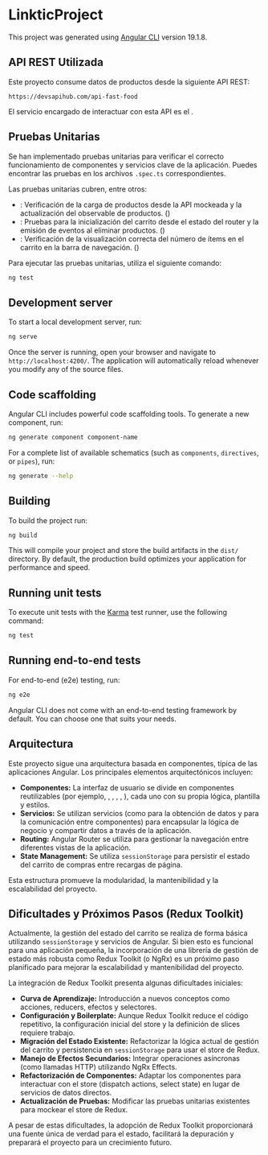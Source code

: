 # LinkticProject

This project was generated using [Angular CLI](https://github.com/angular/angular-cli) version 19.1.8.

## API REST Utilizada

Este proyecto consume datos de productos desde la siguiente API REST:

`https://devsapihub.com/api-fast-food`

El servicio encargado de interactuar con esta API es el <mcsymbol name="ProductService" filename="product.service.ts" path="/Users/dwanfelipevelozapaez/Documents/linkticTEst/linkticProject/src/app/services/product.service.ts" startline="7" type="class"></mcsymbol>.

## Pruebas Unitarias

Se han implementado pruebas unitarias para verificar el correcto funcionamiento de componentes y servicios clave de la aplicación. Puedes encontrar las pruebas en los archivos `.spec.ts` correspondientes.

Las pruebas unitarias cubren, entre otros:

*   **<mcsymbol name="ProductService" filename="product.service.ts" path="/Users/dwanfelipevelozapaez/Documents/linkticTEst/linkticProject/src/app/services/product.service.ts" startline="7" type="class"></mcsymbol>**: Verificación de la carga de productos desde la API mockeada y la actualización del observable de productos. (<mcfile name="product.service.spec.ts" path="/Users/dwanfelipevelozapaez/Documents/linkticTEst/linkticProject/src/app/services/product.service.spec.ts"></mcfile>)
*   **<mcsymbol name="CartComponent" filename="cart.component.ts" path="/Users/dwanfelipevelozapaez/Documents/linkticTEst/linkticProject/src/app/components/cart/cart.component.ts" startline="8" type="class"></mcsymbol>**: Pruebas para la inicialización del carrito desde el estado del router y la emisión de eventos al eliminar productos. (<mcfile name="cart.component.spec.ts" path="/Users/dwanfelipevelozapaez/Documents/linkticTEst/linkticProject/src/app/components/cart/cart.component.spec.ts"></mcfile>)
*   **<mcsymbol name="NavbarComponent" filename="navbar.component.spec.ts" path="/Users/dwanfelipevelozapaez/Documents/linkticTEst/linkticProject/src/app/components/navbar/navbar.component.spec.ts" startline="2" type="class"></mcsymbol>**: Verificación de la visualización correcta del número de ítems en el carrito en la barra de navegación. (<mcfile name="navbar.component.spec.ts" path="/Users/dwanfelipevelozapaez/Documents/linkticTEst/linkticProject/src/app/components/navbar/navbar.component.spec.ts"></mcfile>)

Para ejecutar las pruebas unitarias, utiliza el siguiente comando:

```bash
ng test
```

## Development server

To start a local development server, run:

```bash
ng serve
```

Once the server is running, open your browser and navigate to `http://localhost:4200/`. The application will automatically reload whenever you modify any of the source files.

## Code scaffolding

Angular CLI includes powerful code scaffolding tools. To generate a new component, run:

```bash
ng generate component component-name
```

For a complete list of available schematics (such as `components`, `directives`, or `pipes`), run:

```bash
ng generate --help
```

## Building

To build the project run:

```bash
ng build
```

This will compile your project and store the build artifacts in the `dist/` directory. By default, the production build optimizes your application for performance and speed.

## Running unit tests

To execute unit tests with the [Karma](https://karma-runner.github.io) test runner, use the following command:

```bash
ng test
```

## Running end-to-end tests

For end-to-end (e2e) testing, run:

```bash
ng e2e
```

Angular CLI does not come with an end-to-end testing framework by default. You can choose one that suits your needs.


## Arquitectura

Este proyecto sigue una arquitectura basada en componentes, típica de las aplicaciones Angular. Los principales elementos arquitectónicos incluyen:

*   **Componentes:** La interfaz de usuario se divide en componentes reutilizables (por ejemplo, <mcsymbol name="CartAppComponent" filename="cart-app.component.ts" path="/Users/dwanfelipevelozapaez/Documents/linkticTEst/linkticProject/src/app/components/cart-app/cart-app.component.ts" startline="14" type="class"></mcsymbol>, <mcsymbol name="CatalogComponent" filename="catalog.component.spec.ts" path="/Users/dwanfelipevelozapaez/Documents/linkticTEst/linkticProject/src/app/components/catalog/catalog.component.spec.ts" startline="20" type="class"></mcsymbol>, <mcsymbol name="ProductCardComponent" filename="product-card.component.ts" path="/Users/dwanfelipevelozapaez/Documents/linkticTEst/linkticProject/src/app/components/product-card/product-card.component.ts" startline="8" type="class"></mcsymbol>, <mcsymbol name="NavbarComponent" filename="navbar.component.spec.ts" path="/Users/dwanfelipevelozapaez/Documents/linkticTEst/linkticProject/src/app/components/navbar/navbar.component.spec.ts" startline="3" type="class"></mcsymbol>, <mcsymbol name="CartComponent" filename="cart.component.ts" path="/Users/dwanfelipevelozapaez/Documents/linkticTEst/linkticProject/src/app/components/cart/cart.component.ts" startline="10" type="class"></mcsymbol>), cada uno con su propia lógica, plantilla y estilos.
*   **Servicios:** Se utilizan servicios (como <mcsymbol name="ProductService" filename="product.service.ts" path="/Users/dwanfelipevelozapaez/Documents/linkticTEst/linkticProject/src/app/services/product.service.ts" startline="7" type="class"></mcsymbol> para la obtención de datos y <mcsymbol name="SharingDataService" filename="cart-app.component.ts" path="/Users/dwanfelipevelozapaez/Documents/linkticTEst/linkticProject/src/app/components/cart-app/cart-app.component.ts" startline="14" type="class"></mcsymbol> para la comunicación entre componentes) para encapsular la lógica de negocio y compartir datos a través de la aplicación.
*   **Routing:** Angular Router se utiliza para gestionar la navegación entre diferentes vistas de la aplicación.
*   **State Management:** Se utiliza `sessionStorage` para persistir el estado del carrito de compras entre recargas de página.

Esta estructura promueve la modularidad, la mantenibilidad y la escalabilidad del proyecto.


## Dificultades y Próximos Pasos (Redux Toolkit)

Actualmente, la gestión del estado del carrito se realiza de forma básica utilizando `sessionStorage` y servicios de Angular. Si bien esto es funcional para una aplicación pequeña, la incorporación de una librería de gestión de estado más robusta como Redux Toolkit (o NgRx) es un próximo paso planificado para mejorar la escalabilidad y mantenibilidad del proyecto.

La integración de Redux Toolkit presenta algunas dificultades iniciales:

*   **Curva de Aprendizaje:** Introducción a nuevos conceptos como acciones, reducers, efectos y selectores.
*   **Configuración y Boilerplate:** Aunque Redux Toolkit reduce el código repetitivo, la configuración inicial del store y la definición de slices requiere trabajo.
*   **Migración del Estado Existente:** Refactorizar la lógica actual de gestión del carrito y persistencia en `sessionStorage` para usar el store de Redux.
*   **Manejo de Efectos Secundarios:** Integrar operaciones asíncronas (como llamadas HTTP) utilizando NgRx Effects.
*   **Refactorización de Componentes:** Adaptar los componentes para interactuar con el store (dispatch actions, select state) en lugar de servicios de datos directos.
*   **Actualización de Pruebas:** Modificar las pruebas unitarias existentes para mockear el store de Redux.

A pesar de estas dificultades, la adopción de Redux Toolkit proporcionará una fuente única de verdad para el estado, facilitará la depuración y preparará el proyecto para un crecimiento futuro.
